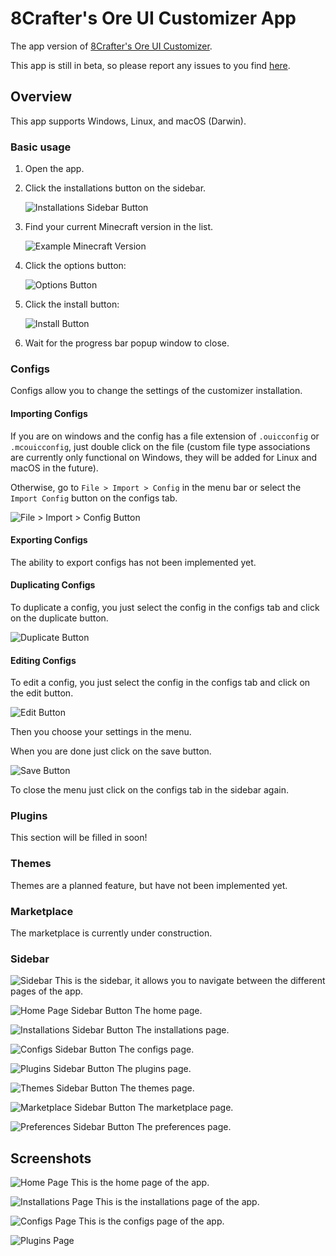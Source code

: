 # 8Crafter's Ore UI Customizer App

The app version of [8Crafter's Ore UI Customizer](https://www.8crafter.com/utilities/ore-ui-customizer).

This app is still in beta, so please report any issues to you find [here](https://github.com/8Crafter-Studios/Ore-UI-Customizer-App/issues).

## Overview

This app supports Windows, Linux, and macOS (Darwin).

### Basic usage

1. Open the app.
2. Click the installations button on the sidebar.

    ![Installations Sidebar Button](.github/assets/installations_page_sidebar_button.png)

3. Find your current Minecraft version in the list.

    ![Example Minecraft Version](.github/assets/basic_usage_tutorial/example_minecraft_version.png)

4. Click the options button:

    ![Options Button](.github/assets/basic_usage_tutorial/minecraft_version_options_button.png)

5. Click the install button:

    ![Install Button](.github/assets/basic_usage_tutorial/install_button.png)

6. Wait for the progress bar popup window to close.

### Configs

Configs allow you to change the settings of the customizer installation.

#### Importing Configs

If you are on windows and the config has a file extension of `.ouicconfig` or `.mcouicconfig`, just double click on the file (custom file type associations are currently only functional on Windows, they will be added for Linux and macOS in the future).

Otherwise, go to `File > Import > Config` in the menu bar or select the `Import Config` button on the configs tab.

![File > Import > Config Button](.github/assets/importing_configs_tutorial/file-import-config.png)

#### Exporting Configs

The ability to export configs has not been implemented yet.

#### Duplicating Configs

To duplicate a config, you just select the config in the configs tab and click on the duplicate button.

![Duplicate Button](.github/assets/duplicating_configs_tutorial/duplicate-button.png)

#### Editing Configs

To edit a config, you just select the config in the configs tab and click on the edit button.

![Edit Button](.github/assets/editing_configs_tutorial/edit-button.png)

Then you choose your settings in the menu.

When you are done just click on the save button.

![Save Button](.github/assets/editing_configs_tutorial/save-button.png)

To close the menu just click on the configs tab in the sidebar again.

### Plugins

This section will be filled in soon!

### Themes

Themes are a planned feature, but have not been implemented yet.

### Marketplace

The marketplace is currently under construction.

### Sidebar

![Sidebar](.github/assets/sidebar.png)
This is the sidebar, it allows you to navigate between the different pages of the app.

![Home Page Sidebar Button](.github/assets/homepage_sidebar_button.png)
The home page.

![Installations Sidebar Button](.github/assets/installations_page_sidebar_button.png)
The installations page.

![Configs Sidebar Button](.github/assets/configs_page_sidebar_button.png)
The configs page.

![Plugins Sidebar Button](.github/assets/plugins_page_sidebar_button.png)
The plugins page.

![Themes Sidebar Button](.github/assets/themes_page_sidebar_button.png)
The themes page.

![Marketplace Sidebar Button](.github/assets/marketplace_page_sidebar_button.png)
The marketplace page.

![Preferences Sidebar Button](.github/assets/preferences_page_sidebar_button.png)
The preferences page.

## Screenshots

![Home Page](.github/assets/homepage.png)
This is the home page of the app.

![Installations Page](.github/assets/installations_page.png)
This is the installations page of the app.

![Configs Page](.github/assets/configs_page.png)
This is the configs page of the app.

![Plugins Page](.github/assets/plugins_page.png)
